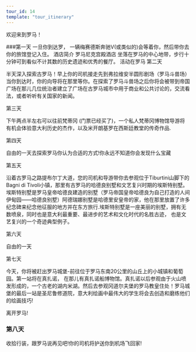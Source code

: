 ```yaml
---
tour_id: 14
template: "tour_itinerary"
---
```

欢迎来到罗马！

###第一天
一旦你到达罗， 一辆梅赛德斯奔驰V(或类似的)会等着你，然后带你去你的旅馆登记入住。
酒店简介
罗马尼克宫殿酒店 坐落在罗马的中心地带，步行十分钟可到看似不计其数的历史遗迹和优秀的餐厅。
活动在罗马
第二天

半天深入探索古罗马！早上你的司机接走先到弗拉维安半圆形剧场（罗马斗兽场）当你到达时，你的向导将在那里等你。在探索了罗马斗兽场之后你将会被带到帝国广场在那儿几位统治者建立了广场在古罗马城市中用于商业和公共讨论的，交流看法，或者听听有关国家的新闻。

第三天

下午两点半左右可以往前梵蒂冈 (门票已经买了)，一个私人梵蒂冈博物馆导游将有机会体验意大利历史的杰作，以及米开朗基罗在西斯廷教堂的传奇作品.


第四天

自由的一天去探索罗马你认为合适的方式!你永远不知道你会发现什么宝藏

第五天


沿着古罗马之路提布尔丁大道，您的司机和导游带你去参观位于Tiburtini山脚下的Bagni di Tivoli小镇，那里有古罗马的哈德良别墅和文艺复兴时期的埃斯特别墅。埃斯特别墅是罗马皇帝哈德良建造的别墅（罗马帝国皇帝哈德良为自己打造的人间伊甸园——哈德良别墅）阿德瑞娜别墅是哈德里安皇帝的家，他在那里放置了许多纪念碑来纪念他征服的地方并在东方旅行.埃斯特别墅是一座美丽的别墅，拥有无数喷泉，同时也是意大利最重要、最进步的艺术和文化时代的名胜古迹， 也是文艺复兴的一个奇迹典型例子。

第六天

自由的一天

第七天


今天，你将被赶出罗马城堡-前往位于罗马东南20公里的山丘上的小城镇和葡萄园。第一站将在真扎诺， 在那儿有真扎诺船博物馆。真扎诺以后参观由于火山喷发形成的，一个古老的湖内米湖。然后去参观冈道尔夫堡的罗马教皇住处！罗马城堡的最后一站是圣尼鲁修道院，意大利绘画中最伟大的学生将会去创造和磨练他们的绘画技巧!

离开罗马!


### 第八天


收拾行装，跟罗马说再见吧!你的司机将护送你到机场飞回家!
